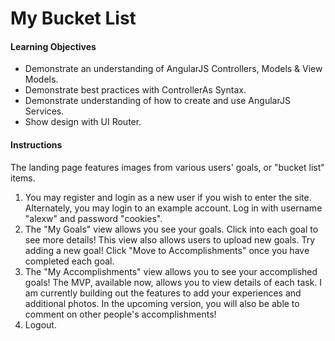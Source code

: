 # My Bucket List 

#### Learning Objectives
 * Demonstrate an understanding of AngularJS Controllers, Models & View Models.
 * Demonstrate best practices with ControllerAs Syntax.
 * Demonstrate understanding of how to create and use AngularJS Services.
* Show design with UI Router.

#### Instructions

The landing page features images from various users' goals, or "bucket list" items. 

1. You may register and login as a new user if you wish to enter the site. Alternately, you may login to an example account. Log in with username "alexw" and password "cookies". 
2. The "My Goals" view allows you see your goals. Click into each goal to see more details! This view also allows users to upload new goals. Try adding a new goal! Click "Move to Accomplishments" once you have completed each goal. 
3. The "My Accomplishments" view allows you to see your accomplished goals! The MVP, available now, allows you to view details of each task. I am currently building out the features to add your experiences and additional photos. In the upcoming version, you will also be able to comment on other people's accomplishments! 
4. Logout. 
